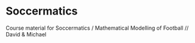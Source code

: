 # Soccermatics

Course material for Soccermatics / Mathematical Modelling of Football
//
David & Michael
